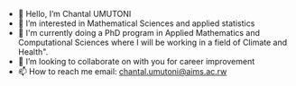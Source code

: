 - 👋 Hello, I’m Chantal UMUTONI
- 👀 I’m interested in Mathematical Sciences and applied statistics
- 🌱 I'm currently doing a PhD program in Applied Mathematics and Computational Sciences where I will be working in a field of Climate and Health".
- 💞️ I’m looking to collaborate on with you for career improvement 
- 📫 How to reach me email: chantal.umutoni@aims.ac.rw

<!---
Chantal1umutoni/Chantal1umutoni is a ✨ special ✨ repository because its `README.md` (this file) appears on your GitHub profile.
You can click the Preview link to take a look at your changes.
--->
